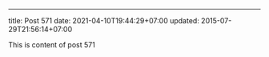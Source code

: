 ---
title: Post 571
date: 2021-04-10T19:44:29+07:00
updated: 2015-07-29T21:56:14+07:00

This is content of post 571